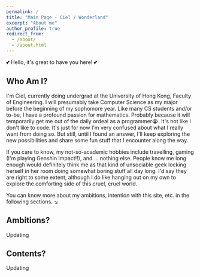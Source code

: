 ```yaml
---
permalink: /
title: "Main Page - Ciel / Wonderland"
excerpt: "About me"
author_profile: true
redirect_from: 
  - /about/
  - /about.html
---
```


💕 Hello, it's great to have you here! 💕 

## Who Am I?

I'm Ciel, currently doing undergrad at the University of Hong Kong, Faculty of Engineering. I will presumably take Computer Science as my major before the beginning of my sophomore year. Like many CS students and/or to-be, I have a profound passion for mathematics. Probably because it will temporarily get me out of the daily ordeal as a programmer😭. It's not like I don't like to code. It's just for now I'm very confused about what I really want from doing so. But still, until I found an answer, I'll keep exploring the new possibilities and share some fun stuff that I encounter along the way. 

If you care to know, my not-so-academic hobbies include travelling, gaming (I'm playing Genshin Impact!!), and ... nothing else. People know me long enough would definitely think me as that kind of unsociable geek locking herself in her room doing somewhat boring stuff all day long. I'd say they are right to some extent, although I do like hanging out on my own to explore the comforting side of this cruel, cruel world. 

You can know more about my ambitions, intention with this site, etc. in the following sections. ↘️

## Ambitions?

Updating

Contents?
------
Updating

